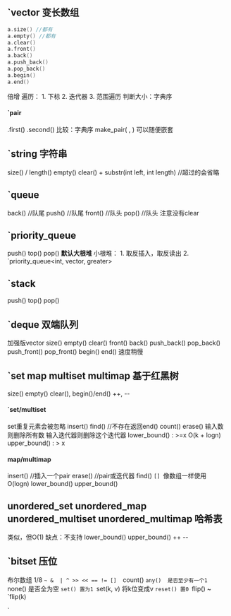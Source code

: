 ## `vector 变长数组
```c++
a.size() //都有
a.empty() //都有
a.clear()
a.front()
a.back()
a.push_back()
a.pop_back()
a.begin()
a.end()


```
倍增
遍历：
    1. 下标
    2. 迭代器
    3. 范围遍历
判断大小：字典序
#### `pair
.first() .second()
比较：字典序
make_pair( , )
可以随便嵌套
## `string 字符串
size() / length()
empty()
clear()
 +
 substr(int left, int length) //超过的会省略
 
 
## `queue
back() //队尾
push() //队尾
front() //队头
pop() //队头
注意没有clear
## `priority_queue
push()
top()
pop()
**默认大根堆**
小根堆：
    1. 取反插入，取反读出
    2. `priority_queue<int, vector<int>, greater<int>> 
    

## `stack
push()
top()
pop()


## `deque 双端队列
加强版vector
size()
empty()
clear()
front()
back()
push_back()
pop_back()
push_front()
pop_front()
begin() end()
速度稍慢

## `set map multiset multimap 基于红黑树
size() empty() clear(), begin()/end() ++, --
#### `set/multiset
set重复元素会被忽略
insert()
find() //不存在返回end()
count()
erase()
    输入数则删除所有数
    输入迭代器则删除这个迭代器
lower_bound() : >=x O(k + logn)
upper_bound() : > x

#### map/multimap
insert() //插入一个pair
erase() //pair或迭代器
find()
`[] `像数组一样使用 O(logn)
lower_bound()
upper_bound()


## unordered_set unordered_map unordered_multiset unordered_multimap 哈希表
类似，但O(1)
缺点：不支持 lower_bound() upper_bound() ++ --

## `bitset 压位
布尔数组 1/8
`~ &  | ^ >> << == != [] 
`count()
`any()  是否至少有一个1
`none() 是否全为空
`set() 置为1
`set(k, v) 将k位变成v
`reset() 置0
`flip() ~
`flip(k)

`